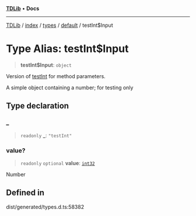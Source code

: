 [**TDLib**](../../../../../../README.md) • **Docs**

***

[TDLib](../../../../../../modules.md) / [index](../../../../../README.md) / [types](../../../README.md) / [default](../README.md) / testInt$Input

# Type Alias: testInt$Input

> **testInt$Input**: `object`

Version of [testInt](testInt-1.md) for method parameters.

A simple object containing a number; for testing only

## Type declaration

### \_

> `readonly` **\_**: `"testInt"`

### value?

> `readonly` `optional` **value**: [`int32`](int32-1.md)

Number

## Defined in

dist/generated/types.d.ts:58382
